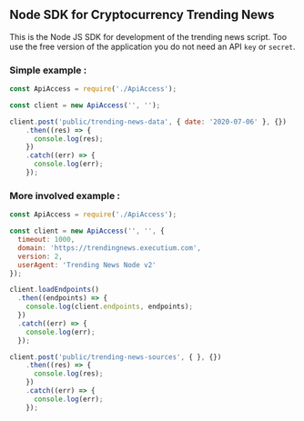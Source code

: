 ## Node SDK for Cryptocurrency Trending News
This is the Node JS SDK for development of the trending news script. Too use the free version of the application you do not need an API `key` or `secret`. 

### Simple example :
```javascript
const ApiAccess = require('./ApiAccess');

const client = new ApiAccess('', '');

client.post('public/trending-news-data', { date: '2020-07-06' }, {})
    .then((res) => {
      console.log(res);
    })
    .catch((err) => {
      console.log(err);
    });
```
### More involved example :
```javascript
const ApiAccess = require('./ApiAccess');

const client = new ApiAccess('', '', {
  timeout: 1000,
  domain: 'https://trendingnews.executium.com',
  version: 2,
  userAgent: 'Trending News Node v2'
});

client.loadEndpoints()
  .then((endpoints) => {
    console.log(client.endpoints, endpoints);
  })
  .catch((err) => {
    console.log(err);
  });

client.post('public/trending-news-sources', { }, {})
    .then((res) => {
      console.log(res);
    })
    .catch((err) => {
      console.log(err);
    });
```
